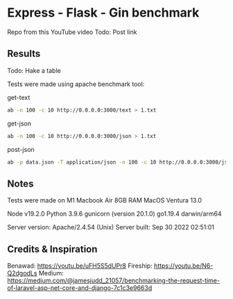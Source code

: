 # Express - Flask - Gin benchmark

Repo from this YouTube video
Todo: Post link

## Results

Todo: Hake a table

Tests were made using apache benchmark tool:

get-text

```bash
ab -n 100 -c 10 http://0.0.0.0:3000/text > 1.txt
```

get-json

```bash
ab -n 100 -c 10 http://0.0.0.0:3000/json > 1.txt
```

post-json

```bash
ab -p data.json -T application/json -n 100 -c 10 http://0.0.0.0:3000/json > 1.txt
```

## Notes

Tests were made on M1 Macbook Air 8GB RAM
MacOS Ventura 13.0

Node v19.2.0
Python 3.9.6
gunicorn (version 20.1.0)
go1.19.4 darwin/arm64

Server version: Apache/2.4.54 (Unix)
Server built: Sep 30 2022 02:51:01

## Credits & Inspiration

Benawad: https://youtu.be/uFH5S5dUPr8
Fireship: https://youtu.be/N6-Q2dgodLs
Medium: https://medium.com/@jamesjudd_21057/benchmarking-the-request-time-of-laravel-asp-net-core-and-django-7c1c3e9663d
